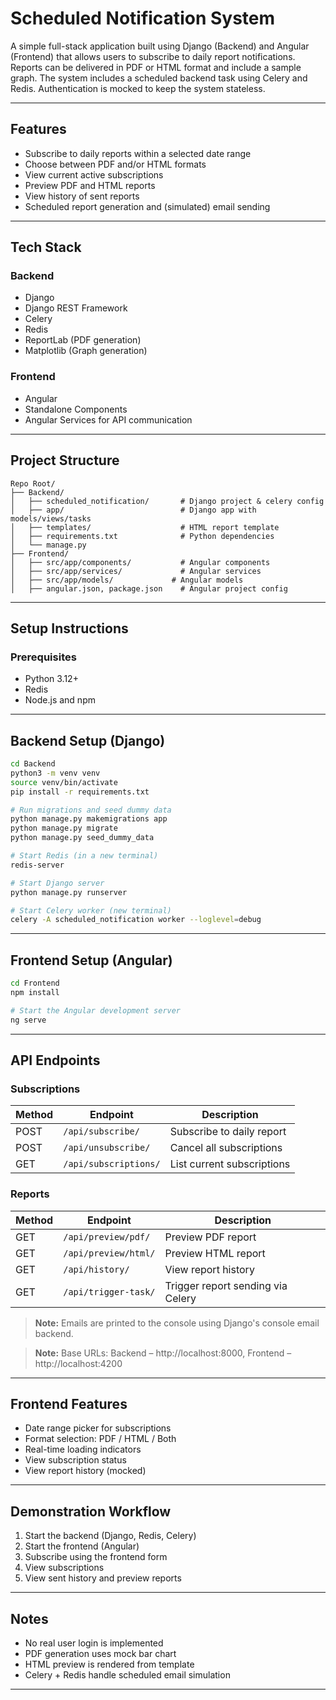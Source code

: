 # Scheduled Notification System

A simple full-stack application built using Django (Backend) and Angular (Frontend) that allows users to subscribe to daily report notifications. Reports can be delivered in PDF or HTML format and include a sample graph. The system includes a scheduled backend task using Celery and Redis. Authentication is mocked to keep the system stateless.

---

## Features

* Subscribe to daily reports within a selected date range
* Choose between PDF and/or HTML formats
* View current active subscriptions
* Preview PDF and HTML reports
* View history of sent reports
* Scheduled report generation and (simulated) email sending

---

## Tech Stack

### Backend

* Django
* Django REST Framework
* Celery
* Redis
* ReportLab (PDF generation)
* Matplotlib (Graph generation)

### Frontend

* Angular
* Standalone Components
* Angular Services for API communication

---

## Project Structure

```
Repo Root/
├── Backend/
│   ├── scheduled_notification/       # Django project & celery config
│   ├── app/                          # Django app with models/views/tasks
│   ├── templates/                    # HTML report template
│   ├── requirements.txt              # Python dependencies
│   └── manage.py
├── Frontend/
│   ├── src/app/components/           # Angular components
│   ├── src/app/services/             # Angular services
│   ├── src/app/models/             # Angular models
│   ├── angular.json, package.json    # Angular project config
```

---

## Setup Instructions

### Prerequisites

* Python 3.12+
* Redis
* Node.js and npm

---

## Backend Setup (Django)

```bash
cd Backend
python3 -m venv venv
source venv/bin/activate
pip install -r requirements.txt

# Run migrations and seed dummy data
python manage.py makemigrations app
python manage.py migrate
python manage.py seed_dummy_data

# Start Redis (in a new terminal)
redis-server

# Start Django server
python manage.py runserver

# Start Celery worker (new terminal)
celery -A scheduled_notification worker --loglevel=debug
```

---

## Frontend Setup (Angular)

```bash
cd Frontend
npm install

# Start the Angular development server
ng serve
```

---

## API Endpoints

### Subscriptions

| Method | Endpoint              | Description                |
| ------ | --------------------- | -------------------------- |
| POST   | `/api/subscribe/`     | Subscribe to daily report  |
| POST   | `/api/unsubscribe/`   | Cancel all subscriptions   |
| GET    | `/api/subscriptions/` | List current subscriptions |

### Reports

| Method | Endpoint             | Description                       |
| ------ | -------------------- | --------------------------------- |
| GET    | `/api/preview/pdf/`  | Preview PDF report                |
| GET    | `/api/preview/html/` | Preview HTML report               |
| GET    | `/api/history/`      | View report history               |
| GET    | `/api/trigger-task/` | Trigger report sending via Celery |

> **Note:** Emails are printed to the console using Django's console email backend.

> **Note:** Base URLs: Backend – http://localhost:8000, Frontend – http://localhost:4200
---

## Frontend Features

* Date range picker for subscriptions
* Format selection: PDF / HTML / Both
* Real-time loading indicators
* View subscription status
* View report history (mocked)

---

## Demonstration Workflow

1. Start the backend (Django, Redis, Celery)
2. Start the frontend (Angular)
3. Subscribe using the frontend form
4. View subscriptions
5. View sent history and preview reports

---

## Notes

* No real user login is implemented
* PDF generation uses mock bar chart
* HTML preview is rendered from template
* Celery + Redis handle scheduled email simulation

---